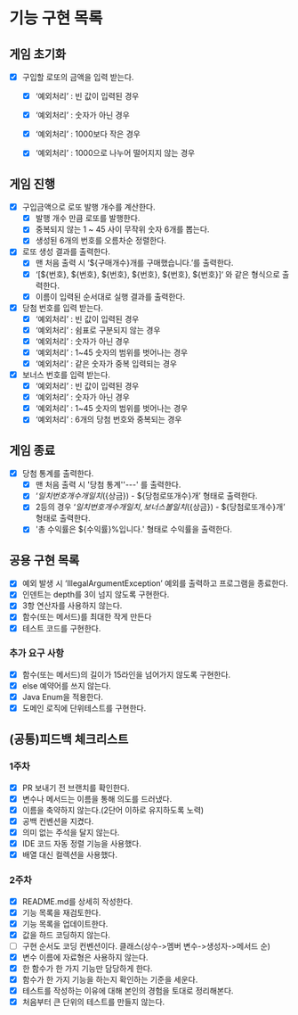 # 기능 구현 목록
## 게임 초기화
- [x] 구입할 로또의 금액을 입력 받는다.
  - [x] ‘예외처리’ : 빈 값이 입력된 경우
  - [x] ‘예외처리’ : 숫자가 아닌 경우 
  - [x] ‘예외처리’ : 1000보다 작은 경우 
  - [x] ‘예외처리’ : 1000으로 나누어 떨어지지 않는 경우 


## 게임 진행
- [x] 구입금액으로 로또 발행 개수를 계산한다.
  - [x] 발행 개수 만큼 로또를 발행한다.
  - [x] 중복되지 않는 1 ~ 45 사이 무작위 숫자 6개를 뽑는다.
  - [x] 생성된 6개의 번호를 오름차순 정렬한다.

- [x] 로또 생성 결과를 출력한다.
  - [x] 맨 처음 출력 시 ‘${구매개수}개를 구매했습니다.’를 출력한다.
  - [x] ‘[${번호}, ${번호}, ${번호}, ${번호}, ${번호}, ${번호}]‘ 와 같은 형식으로 출력한다.
  - [x] 이름이 입력된 순서대로 실행 결과를 출력한다.

- [x] 당첨 번호를 입력 받는다.
  - [x] ‘예외처리’ : 빈 값이 입력된 경우
  - [X] ‘예외처리’ : 쉼표로 구분되지 않는 경우
  - [x] ‘예외처리’ : 숫자가 아닌 경우
  - [x] ‘예외처리’ : 1~45 숫자의 범위를 벗어나는 경우
  - [x] ‘예외처리’ : 같은 숫자가 중복 입력되는 경우

- [x] 보너스 번호를 입력 받는다.
  - [x] ‘예외처리’ : 빈 값이 입력된 경우
  - [x] ‘예외처리’ : 숫자가 아닌 경우
  - [x] ‘예외처리’ : 1~45 숫자의 범위를 벗어나는 경우
  - [x] ‘예외처리’ : 6개의 당첨 번호와 중복되는 경우

## 게임 종료
- [x] 당첨 통계를 출력한다.
  - [x] 맨 처음 출력 시 '당첨 통계''---' 를 출력한다.
  - [x] ‘${일치번호개수}개 일치 (${상금}) - ${당첨로또개수}개’ 형태로 출력한다.
  - [x] 2등의 경우 ‘${일치번호개수}개 일치, 보너스 볼 일치 (${상금}) - ${당첨로또개수}개’ 형태로 출력한다.
  - [x] '총 수익률은 ${수익률}%입니다.' 형태로 수익률을 출력한다.

## 공용 구현 목록
- [X] 예외 발생 시 ‘IllegalArgumentException’ 예외를 출력하고 프로그램을 종료한다.
- [x] 인덴트는 depth를 3이 넘지 않도록 구현한다.
- [x] 3항 연산자를 사용하지 않는다.
- [x] 함수(또는 메서드)를 최대한 작게 만든다
- [x] 테스트 코드를 구현한다.
### 추가 요구 사항
- [x] 함수(또는 메서드)의 길이가 15라인을 넘어가지 않도록 구현한다.
- [x] else 예약어를 쓰지 않는다.
- [x] Java Enum을 적용한다.
- [x] 도메인 로직에 단위테스트를 구현한다.

## (공통)피드백 체크리스트
### 1주차
- [x] PR 보내기 전 브랜치를 확인한다.
- [x] 변수나 메서드는 이름을 통해 의도를 드러냈다.
- [x] 이름을 축약하지 않는다.(2단어 이하로 유지하도록 노력)
- [x] 공백 컨벤션을 지켰다.
- [x] 의미 없는 주석을 달지 않는다.
- [x] IDE 코드 자동 정렬 기능을 사용했다.
- [x] 배열 대신 컬렉션을 사용했다.

### 2주차
- [x] README.md를 상세히 작성한다.
- [x] 기능 목록을 재검토한다.
- [x] 기능 목록을 업데이트한다.
- [x] 값을 하드 코딩하지 않는다.
- [ ] 구현 순서도 코딩 컨벤션이다. 클래스(상수->멤버 변수->생성자->메서드 순)
- [x] 변수 이름에 자료형은 사용하지 않는다.
- [x] 한 함수가 한 가지 기능만 담당하게 한다.
- [x] 함수가 한 가지 기능을 하는지 확인하는 기준을 세운다.
- [x] 테스트를 작성하는 이유에 대해 본인의 경험을 토대로 정리해본다.
- [x] 처음부터 큰 단위의 테스트를 만들지 않는다.
